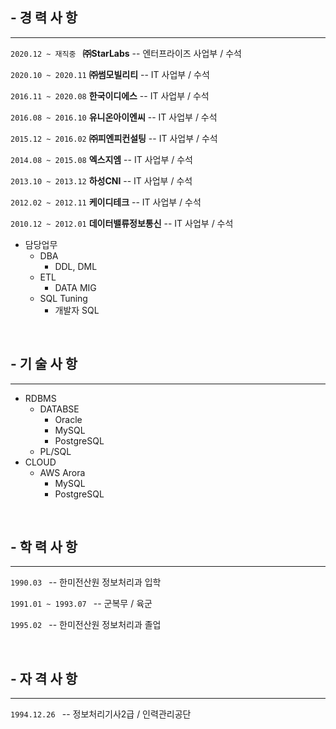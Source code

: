 ## - 경 력 사 항
- - -

```2020.12 ~ 재직중 ```     **㈜StarLabs**          -- 엔터프라이즈 사업부 / 수석

``` 2020.10 ~ 2020.11 ```   **㈜썸모빌리티**        -- IT 사업부 / 수석

``` 2016.11 ~ 2020.08 ```   **한국이디에스**        -- IT 사업부 / 수석

``` 2016.08 ~ 2016.10 ```   **유니온아이엔씨**      -- IT 사업부 / 수석

``` 2015.12 ~ 2016.02 ```   **㈜피엔피컨설팅**      -- IT 사업부 / 수석

``` 2014.08 ~ 2015.08 ```   **엑스지엠**            -- IT 사업부 / 수석

``` 2013.10 ~ 2013.12 ```   **하성CNI**             -- IT 사업부 / 수석

``` 2012.02 ~ 2012.11 ```   **케이디테크**          -- IT 사업부 / 수석

``` 2010.12 ~ 2012.01 ```   **데이터밸류정보통신**  -- IT 사업부 / 수석

* 담당업무
  - DBA
    + DDL, DML
  - ETL
    + DATA MIG
  - SQL Tuning
    + 개발자 SQL

<br>

## - 기 술 사 항
- - -

* RDBMS
  - DATABSE
    + Oracle
    + MySQL
    + PostgreSQL
  - PL/SQL
* CLOUD
  - AWS Arora
    + MySQL
    + PostgreSQL

<br>

## - 학 력 사 항
- - -

```1990.03 ```              -- 한미전산원 정보처리과 입학

```1991.01 ~ 1993.07 ```    -- 군복무 / 육군

```1995.02 ```              -- 한미전산원 정보처리과 졸업

<br>

## - 자 격 사 항
- - -

```1994.12.26 ```           -- 정보처리기사2급 / 인력관리공단

<br>
